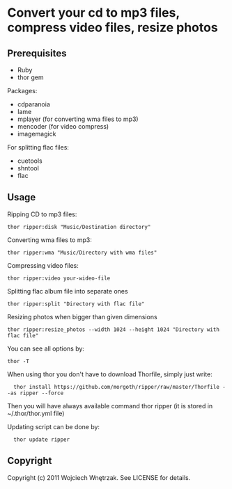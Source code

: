 # Convert your cd to mp3 files, compress video files, resize photos

## Prerequisites

* Ruby
* thor gem

Packages:

* cdparanoia
* lame
* mplayer (for converting wma files to mp3)
* mencoder (for video compress)
* imagemagick

For splitting flac files:

* cuetools
* shntool
* flac

## Usage

Ripping CD to mp3 files:

```
thor ripper:disk "Music/Destination directory"
```

Converting wma files to mp3:

```
thor ripper:wma "Music/Directory with wma files"
```

Compressing video files:

```
thor ripper:video your-wideo-file
```

Splitting flac album file into separate ones

```
thor ripper:split "Directory with flac file"
```

Resizing photos when bigger than given dimensions

```
thor ripper:resize_photos --width 1024 --height 1024 "Directory with flac file"
```

You can see all options by:

```
thor -T
```

When using thor you don't have to download Thorfile, simply just write:

```
  thor install https://github.com/morgoth/ripper/raw/master/Thorfile --as ripper --force
```

Then you will have always available command thor ripper
(it is stored in ~/.thor/thor.yml file)

Updating script can be done by:

```
  thor update ripper
```

## Copyright

Copyright (c) 2011 Wojciech Wnętrzak. See LICENSE for details.
